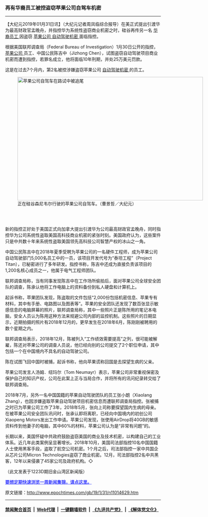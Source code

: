 ### 再有华裔员工被控盗窃苹果公司自驾车机密
------------------------

<p>
 【大纪元2019年01月31日讯】（大纪元记者周凤临综合报导）在美正式提出引渡华为最高财政官孟晚舟，并指控华为系统性盗窃商业机密之时，硅谷再传另一名
 <a href="http://www.epochtimes.com/gb/tag/%E5%8D%8E%E8%A3%94%E5%91%98%E5%B7%A5.html">
  华裔员工
 </a>
 因盗窃
 <a href="http://www.epochtimes.com/gb/tag/%E8%8B%B9%E6%9E%9C%E5%85%AC%E5%8F%B8.html">
  苹果公司
 </a>
 <a href="http://www.epochtimes.com/gb/tag/%E8%87%AA%E5%8A%A8%E9%A9%BE%E9%A9%B6%E6%9C%BA%E5%AF%86.html">
  自动驾驶机密
 </a>
 面临指控。
</p>
<p>
 根据美国联邦调查局（Federal Bureau of Investigation）1月30日公开的指控，
 <a href="http://www.epochtimes.com/gb/tag/%E8%8B%B9%E6%9E%9C%E5%85%AC%E5%8F%B8.html">
  苹果公司
 </a>
 员工、中国公民陈吉中（Jizhong Chen），试图盗窃自动驾驶项目商业机密而遭到指控，若罪名成立，他将面临10年刑期，并处25万美元罚款。
</p>
<p>
 这是在过去7个月内，第2名被控涉嫌盗窃苹果公司
 <a href="http://www.epochtimes.com/gb/tag/%E8%87%AA%E5%8A%A8%E9%A9%BE%E9%A9%B6%E6%9C%BA%E5%AF%86.html">
  自动驾驶机密
 </a>
 的员工。
</p>
<figure class="wp-caption aligncenter" id="attachment_11014639" style="width: 600px">
 <a href="http://i.epochtimes.com/assets/uploads/2019/01/1809022342551567.jpg">
  <img alt="苹果公司自驾车在路试中被追尾" class="size-large wp-image-11014639" height="400" src="http://i.epochtimes.com/assets/uploads/2019/01/1809022342551567-600x400.jpg" title="苹果公司自驾车在路试中被追尾" width="600"/>
 </a>
 <br/><figcaption class="wp-caption-text">
  正在硅谷森尼韦尔行驶的苹果公司自驾车。（曹景哲／大纪元）
 </figcaption><br/>
</figure><br/>
<p>
 新的指控正好处于美国正式向加拿大提出引渡华为公司最高财政官孟晚舟，同时指控华为公司系统性盗取美国高科技商业机密的紧张时刻。美国政府认为，这些案件只是中共数十年来系统性盗取美国领先高科技公司智慧产权的冰山之一角。
</p>
<p>
 中国公民陈吉中在2018年夏季受聘为苹果公司的一名硬件工程师，成为苹果公司自动驾驶部门5,000名员工中的一员，该项目开发代号为“泰坦工程”（Project Titan），已秘密进行了多年研发。指控书称，陈吉中还成为直接负责该项目的1,200名核心成员之一，他属于电气工程师团队。
</p>
<p>
 联邦调查局称，当有同事发现陈吉中在工作场所偷拍后，面对苹果公司全球安全团队的调查，陈承认他将工作电脑上的资料备份到私人硬盘和计算机上。
</p>
<p>
 起诉书称，苹果团队发现，陈盗取的文件包括“2,000份包括机密信息、苹果专有材料，其中有手册、电路图以及图表等”。苹果的安全团队还发现了数百张显示敏感信息的电脑屏幕的照片，联邦调查局称，其中一些照片正是陈所用的笔记本电脑，安全人员认为陈用这种方法来规避公司内部的监控机制。这些照片的日期显示，近期拍摄的照片有2018年12月的，更早发生在2018年6月，陈刚刚被聘用的数个星期之内。
</p>
<p>
 联邦调查局表示，2018年12月，陈被列入“工作绩效需要提高”之列，很可能被解雇，陈还对苹果公司的调查人员说，他已经向别的公司提交了2个职位申请，其中包括一个在中国境内不具名的自动驾驶公司。
</p>
<p>
 陈在试图飞回中国时被捕，起诉书称，他向苹果谎称回国是去探望生病的父亲。
</p>
<p>
 苹果公司发言人汤姆．纽玛尔（Tom Neumayr）表示，苹果公司非常重视保密及保护自己的知识产权，公司在此案上正与当局合作，并将所有的讯问纪录转交给了联邦调查局。
</p>
<p>
 2018年7月，另外一名中国国籍的苹果自动驾驶团队的员工张小朗（Xiaolang Zhang），也因涉嫌盗取苹果自动驾驶项目机密信息而遭联邦调查局指控。张被捕之时已为苹果公司工作了3年，2018年5月，张向上司称要探望国内生病的母亲。在被苹果公司安全团队讯问时，张承认即将离职，已经向中国境内的初创公司Xiaopeng Motors发出工作申请。苹果公司发现，张使用AirDrop将40GB的敏感资料传到他妻子的电脑，其中60%的材料，苹果公司认为是“非常有问题”的。
</p>
<p>
 长期以来，美国怀疑中共政府鼓励盗窃美国的商业及技术机密，以构建自己的工业体系。近几年此类案例呈显著增长。2018年10月，美国司法部指控10名中国国籍人士使用黑客手段，盗取了航空公司机密。1个月之后，司法部指控一家中共国企从芯片公司Micron Technologies盗窃了商业机密。12月，司法部指控2名中共黑客，12年以来侵袭了45家公司及政府机构。◇
</p>
<p>
 （此文发表于1223D期旧金山湾区新闻版）
</p>
<p>
 <b>
  <a href="http://zipsurvey.com/Survey.aspx?suid=79300&amp;key=4EF2EA2A" style="color: #3339ff;">
   要想定期快速浏览一周新闻集锦，请点这里。
  </a>
 </b>
</p>

原文链接：http://www.epochtimes.com/gb/19/1/31/n11014629.htm


------------------------
#### [禁闻聚合首页](https://github.com/gfw-breaker/banned-news/blob/master/README.md) &nbsp;|&nbsp; [Web代理](https://github.com/gfw-breaker/open-proxy/blob/master/README.md) &nbsp;|&nbsp; [一键翻墙软件](https://github.com/gfw-breaker/nogfw/blob/master/README.md) &nbsp;|&nbsp; [《九评共产党》](https://github.com/gfw-breaker/9ping.md/blob/master/README.md#九评之一评共产党是什么) &nbsp;|&nbsp; [《解体党文化》](https://github.com/gfw-breaker/jtdwh.md/blob/master/README.md#绪论)